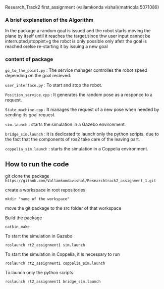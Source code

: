 Research_Track2  first_assignment   (vallamkonda vishal)(matricola 5071089)

### A brief explanation of the Algorithm
In the package a random goal is issued and the robot starts moving the plane by itself until it reaches the target.since thw user input cannot be interrupted,stoppint=g the robot is only possible only afetr the goal is reached orelse re-starting it by issuing a new goal


### content of package

`go_to_the_point.py` : The service manager controlles the robot speed depending on the goal recieved.

`user_interface.py` : To start and stop the robot.

`Position_service.cpp` : It generates the random pose as a responce to a request.

`State_machine.cpp` : It manages the request of a new pose when needed by sending its goal request.

 `sim.launch` : starts the simulation in a Gazebo environment.

`bridge_sim.launch` : it is dedicated to launch only the python scripts, due to the fact that the components of ros2 take care of the leaving part.

`coppelia_sim.launch` : starts the simulation in a Coppelia environment.

## How to run the code

git clone the package
`https://github.com/Vallamkondavishal/Researchtrack2_assignment_1.git`

create a workspace in root repositories

`mkdir "name of the workspace" `

move the git package to the src folder of that workspace

Build the package

`catkin_make`

To start the simulation in Gazebo

`roslaunch rt2_assignment1 sim.launch`

To start the simulation in Coppelia, it is necessary to run

`roslaunch rt2_assignment1 coppelia_sim.launch`

To launch only the python scripts

`roslaunch rt2_assignment1 bridge_sim.launch`
